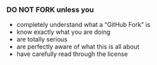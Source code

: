 ### DO NOT FORK unless you
* completely understand what a “GitHub Fork” is
* know exactly what you are doing
* are totally serious
* are perfectly aware of what this is all about
* have carefully read through the license
